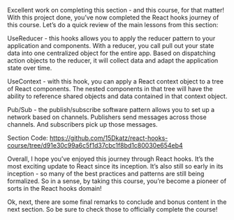 Excellent work on completing this section - and this course, for that matter! With this project done, you’ve now completed the React hooks journey of this course. Let’s do a quick review of the main lessons from this section:

UseReducer - this hooks allows you to apply the reducer pattern to your application and components. With a reducer, you call pull out your state data into one centralized object for the entire app. Based on dispatching action objects to the reducer, it will collect data and adapt the application state over time.

UseContext - with this hook, you can apply a React context object to a tree of React components. The nested components in that tree will have the ability to reference shared objects and data contained in that context object.

Pub/Sub - the publish/subscribe software pattern allows you to set up a network based on channels. Publishers send messages across those channels. And subscribers pick up those messages.

Section Code: https://github.com/15Dkatz/react-hooks-course/tree/d91e30c99a6c5f1d37cbc1f8bd1c80030e654eb4

Overall, I hope you’ve enjoyed this journey through React hooks. It’s the most exciting update to React since its inception. It’s also still so early in its inception - so many of the best practices and patterns are still being formalized. So in a sense, by taking this course, you’re become a pioneer of sorts in the React hooks domain!

Ok, next, there are some final remarks to conclude and bonus content in the next section. So be sure to check those to officially complete the course!